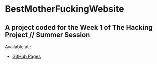 # BestMotherFuckingWebsite
## A project coded for the Week 1 of The Hacking Project // Summer Session

Available at :
 - [GitHub Pages](https://hugomartinez.github.io/SEM1-BestMotherFuckingWebsite/index.html)